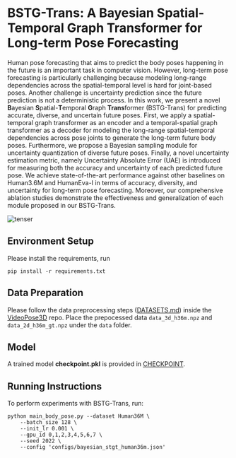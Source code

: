 # BSTG-Trans: A Bayesian Spatial-Temporal Graph Transformer for Long-term Pose Forecasting

Human pose forecasting that aims to predict the body poses happening in the future is an important task in computer vision. However, long-term pose forecasting is particularly challenging because modeling long-range dependencies across the spatial-temporal level is hard for joint-based poses. Another challenge is uncertainty prediction since the future prediction is not a deterministic process. In this work, we present a novel **B**ayesian **S**patial-**T**emporal **G**raph **Trans**former (BSTG-Trans) for predicting accurate, diverse, and uncertain future poses. First, we apply a spatial-temporal graph transformer as an encoder and a temporal-spatial graph transformer as a decoder for modeling the long-range spatial-temporal dependencies across pose joints to generate the long-term future body poses. Furthermore, we propose a Bayesian sampling module for uncertainty quantization of diverse future poses. Finally, a novel uncertainty estimation metric, namely Uncertainty Absolute Error (UAE) is introduced for measuring both the accuracy and uncertainty of each predicted future pose. We achieve state-of-the-art performance against other baselines on Human3.6M and HumanEva-I in terms of accuracy, diversity, and uncertainty for long-term pose forecasting. Moreover, our comprehensive ablation studies demonstrate the effectiveness and generalization of each module proposed in our BSTG-Trans. 


![tenser](figures/figures/framework_bstg_trans.png)


## Environment Setup

Please install the requirements, run
```
pip install -r requirements.txt
```

## Data Preparation

Please follow the data preprocessing steps ([DATASETS.md](https://github.com/facebookresearch/VideoPose3D/blob/master/DATASETS.md)) inside the [VideoPose3D](https://github.com/facebookresearch/VideoPose3D) repo. Place the prepocessed data ``data_3d_h36m.npz`` and ``data_2d_h36m_gt.npz`` under the ``data`` folder.


## Model 

A trained model **checkpoint.pkl** is provided in [CHECKPOINT](https://drive.google.com/file/d/1MO2guGhsczS7VQwWfRt3086sntx7qeCp/view?usp=sharing).


## Running Instructions

To perform experiments with BSTG-Trans, run: 
```
python main_body_pose.py --dataset Human36M \
    --batch_size 128 \
    --init_lr 0.001 \
    --gpu_id 0,1,2,3,4,5,6,7 \
    --seed 2022 \
    --config 'configs/bayesian_stgt_human36m.json'
```

